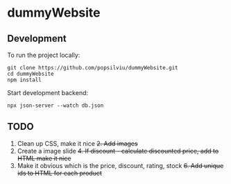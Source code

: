 # dummyWebsite

## Development

To run the project locally:

```
git clone https://github.com/popsilviu/dummyWebsite.git
cd dummyWebsite
npm install
```

Start development backend:

```
npx json-server --watch db.json
```

## TODO

1. Clean up CSS, make it nice
~~2. Add images~~
3. Create a image slide
~~4. If discount - calculate discounted price, add to HTML make it nice~~
5. Make it obvious which is the price, discount, rating, stock
~~6. Add unique ids to HTML for each product~~